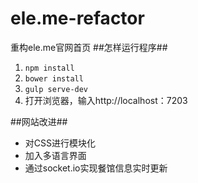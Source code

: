 # ele.me-refactor
重构ele.me官网首页
##怎样运行程序##
1. `npm install`
2. `bower install`
3. `gulp serve-dev`
4. 打开浏览器，输入http://localhost：7203

##网站改进##
* 对CSS进行模块化
* 加入多语言界面
* 通过socket.io实现餐馆信息实时更新

